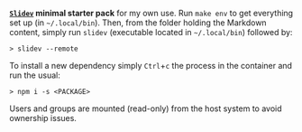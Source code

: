 **[`Slidev`](https://sli.dev/) minimal starter pack** for my own use. Run `make env` to
get everything set up  (in `~/.local/bin`). Then, from the folder holding the Markdown
content, simply run `slidev` (executable located in `~/.local/bin`) followed by:

```shell
> slidev --remote
```

To install a new dependency simply `Ctrl`+`c` the process in the container and run the
usual:

```shell
> npm i -s <PACKAGE>
```

Users and groups are mounted (read-only) from the host system to avoid ownership issues.
